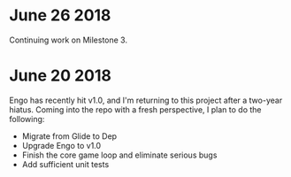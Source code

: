 # June 26 2018

Continuing work on Milestone 3.

# June 20 2018

Engo has recently hit v1.0, and I'm returning to this project after
a two-year hiatus. Coming into the repo with a fresh perspective, I
plan to do the following:

- Migrate from Glide to Dep
- Upgrade Engo to v1.0
- Finish the core game loop and eliminate serious bugs
- Add sufficient unit tests
